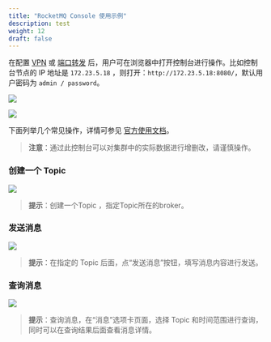```yaml
---
title: "RocketMQ Console 使用示例"
description: test
weight: 12
draft: false
---
```


在配置 [VPN](https://docs.qingcloud.com/product/network/vpn) 或 [端口转发](https://docs.qingcloud.com/product/network/appcenter_network_config/config_portmapping) 后，用户可在浏览器中打开控制台进行操作。比如控制台节点的 IP 地址是 `172.23.5.18` ，则打开：`http://172.23.5.18:8080/`，默认用户密码为 `admin / password`。

![](../../_images/console_login.png)

![](../../_images/console.png)

下面列举几个常见操作，详情可参见 [官方使用文档](https://github.com/apache/rocketmq-externals/blob/master/rocketmq-console/doc/1_0_0/UserGuide_CN.md)。

> **注意**：通过此控制台可以对集群中的实际数据进行增删改，请谨慎操作。

### 创建一个 Topic

![](../../_images/create_topic.png)

> **提示**：创建一个Topic ，指定Topic所在的broker。

### 发送消息

![](../../_images/send_message.png)

> **提示**：在指定的 Topic 后面，点“发送消息”按钮，填写消息内容进行发送。

###  查询消息

![](../../_images/search_messages.png)

> **提示**：查询消息，在“消息”选项卡页面，选择 Topic 和时间范围进行查询，同时可以在查询结果后面查看消息详情。
